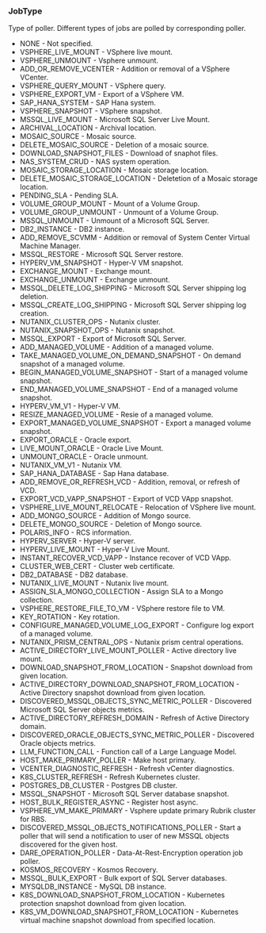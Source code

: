 ### JobType
Type of poller. Different types of jobs are polled by corresponding poller.

- NONE - Not specified.
- VSPHERE_LIVE_MOUNT - VSphere live mount.
- VSPHERE_UNMOUNT - Vsphere unmount.
- ADD_OR_REMOVE_VCENTER - Addition or removal of a VSphere VCenter.
- VSPHERE_QUERY_MOUNT - VSphere query.
- VSPHERE_EXPORT_VM - Export of a VSphere VM.
- SAP_HANA_SYSTEM - SAP Hana system.
- VSPHERE_SNAPSHOT - VSphere snapshot.
- MSSQL_LIVE_MOUNT - Microsoft SQL Server Live Mount.
- ARCHIVAL_LOCATION - Archival location.
- MOSAIC_SOURCE - Mosaic source.
- DELETE_MOSAIC_SOURCE - Deletion of a mosaic source.
- DOWNLOAD_SNAPSHOT_FILES - Download of snaphot files.
- NAS_SYSTEM_CRUD - NAS system operation.
- MOSAIC_STORAGE_LOCATION - Mosaic storage location.
- DELETE_MOSAIC_STORAGE_LOCATION - Deletetion of a Mosaic storage location.
- PENDING_SLA - Pending SLA.
- VOLUME_GROUP_MOUNT - Mount of a Volume Group.
- VOLUME_GROUP_UNMOUNT - Unmount of a Volume Group.
- MSSQL_UNMOUNT - Unmount of a Microsoft SQL Server.
- DB2_INSTANCE - DB2 instance.
- ADD_REMOVE_SCVMM - Addition or removal of System Center Virtual Machine Manager.
- MSSQL_RESTORE - Microsoft SQL Server restore.
- HYPERV_VM_SNAPSHOT - Hyper-V VM snapshot.
- EXCHANGE_MOUNT - Exchange mount.
- EXCHANGE_UNMOUNT - Exchange unmount.
- MSSQL_DELETE_LOG_SHIPPING - Microsoft SQL Server shipping log deletion.
- MSSQL_CREATE_LOG_SHIPPING - Microsoft SQL Server shipping log creation.
- NUTANIX_CLUSTER_OPS - Nutanix cluster.
- NUTANIX_SNAPSHOT_OPS - Nutanix snapshot.
- MSSQL_EXPORT - Export of Microsoft SQL Server.
- ADD_MANAGED_VOLUME - Addition of a managed volume.
- TAKE_MANAGED_VOLUME_ON_DEMAND_SNAPSHOT - On demand snapshot of a managed volume.
- BEGIN_MANAGED_VOLUME_SNAPSHOT - Start of a managed volume snapshot.
- END_MANAGED_VOLUME_SNAPSHOT - End of a managed volume snapshot.
- HYPERV_VM_V1 - Hyper-V VM.
- RESIZE_MANAGED_VOLUME - Resie of a managed volume.
- EXPORT_MANAGED_VOLUME_SNAPSHOT - Export a managed volume snapshot.
- EXPORT_ORACLE - Oracle export.
- LIVE_MOUNT_ORACLE - Oracle Live Mount.
- UNMOUNT_ORACLE - Oracle unmount.
- NUTANIX_VM_V1 - Nutanix VM.
- SAP_HANA_DATABASE - Sap Hana database.
- ADD_REMOVE_OR_REFRESH_VCD - Addition, removal, or refresh of VCD.
- EXPORT_VCD_VAPP_SNAPSHOT - Export of VCD VApp snapshot.
- VSPHERE_LIVE_MOUNT_RELOCATE - Relocation of VSphere live mount.
- ADD_MONGO_SOURCE - Addition of Mongo source.
- DELETE_MONGO_SOURCE - Deletion of Mongo source.
- POLARIS_INFO - RCS information.
- HYPERV_SERVER - Hyper-V server.
- HYPERV_LIVE_MOUNT - Hyper-V Live Mount.
- INSTANT_RECOVER_VCD_VAPP - Instance recover of VCD VApp.
- CLUSTER_WEB_CERT - Cluster web certificate.
- DB2_DATABASE - DB2 database.
- NUTANIX_LIVE_MOUNT - Nutanix live mount.
- ASSIGN_SLA_MONGO_COLLECTION - Assign SLA to a Mongo collection.
- VSPHERE_RESTORE_FILE_TO_VM - VSphere restore file to VM.
- KEY_ROTATION - Key rotation.
- CONFIGURE_MANAGED_VOLUME_LOG_EXPORT - Configure log export of a managed volume.
- NUTANIX_PRISM_CENTRAL_OPS - Nutanix prism central operations.
- ACTIVE_DIRECTORY_LIVE_MOUNT_POLLER - Active directory live mount.
- DOWNLOAD_SNAPSHOT_FROM_LOCATION - Snapshot download from given location.
- ACTIVE_DIRECTORY_DOWNLOAD_SNAPSHOT_FROM_LOCATION - Active Directory snapshot download from given location.
- DISCOVERED_MSSQL_OBJECTS_SYNC_METRIC_POLLER - Discovered Microsoft SQL Server objects metrics.
- ACTIVE_DIRECTORY_REFRESH_DOMAIN - Refresh of Active Directory domain.
- DISCOVERED_ORACLE_OBJECTS_SYNC_METRIC_POLLER - Discovered Oracle objects metrics.
- LLM_FUNCTION_CALL - Function call of a Large Language Model.
- HOST_MAKE_PRIMARY_POLLER - Make host primary.
- VCENTER_DIAGNOSTIC_REFRESH - Refresh vCenter diagnostics.
- K8S_CLUSTER_REFRESH - Refresh Kubernetes cluster.
- POSTGRES_DB_CLUSTER - Postgres DB cluster.
- MSSQL_SNAPSHOT - Microsoft SQL Server database snapshot.
- HOST_BULK_REGISTER_ASYNC - Register host async.
- VSPHERE_VM_MAKE_PRIMARY - Vsphere update primary Rubrik cluster for RBS.
- DISCOVERED_MSSQL_OBJECTS_NOTIFICATIONS_POLLER - Start a poller that will send a notification to user
of new MSSQL objects discovered for the given host.
- DARE_OPERATION_POLLER - Data-At-Rest-Encryption operation job poller.
- KOSMOS_RECOVERY - Kosmos Recovery.
- MSSQL_BULK_EXPORT - Bulk export of SQL Server databases.
- MYSQLDB_INSTANCE - MySQL DB instance.
- K8S_DOWNLOAD_SNAPSHOT_FROM_LOCATION - Kubernetes protection snapshot download from given location.
- K8S_VM_DOWNLOAD_SNAPSHOT_FROM_LOCATION - Kubernetes virtual machine snapshot download from specified location.
